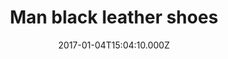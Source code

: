 ---
title: Man black leather shoes
date: 2017-01-04T15:04:10.000Z
price: 15
sales_price: 
categories: ["Accessories"]
image: /img/uploads/2017/12/shoe.jpg
---